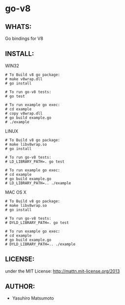 go-v8
=====

WHATS:
------

  Go bindings for V8

INSTALL:
--------

WIN32

	# To Build v8 go package:
	# make v8wrap.dll
	# go install

	# To run go-v8 tests:
	# go test

	# To run example go exec:
	# cd example
	# copy v8wrap.dll
	# go build example.go
	# ./example

LINUX

	# To Build v8 go package:
	# make libv8wrap.so
	# go install

	# To run go-v8 tests:
	# LD_LIBRARY_PATH=. go test

	# To run example go exec:
	# cd example
	# go build example.go
	# LD_LIBRARY_PATH=.. ./example

MAC OS X

	# To Build v8 go package:
	# make libv8wrap.so
	# go install

	# To run go-v8 tests:
	# DYLD_LIBRARY_PATH=. go test

	# To run example go exec:
	# cd example
	# go build example.go
	# DYLD_LIBRARY_PATH=.. ./example

LICENSE:
--------

  under the MIT License: http://mattn.mit-license.org/2013

AUTHOR:
-------

  * Yasuhiro Matsumoto

